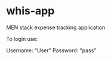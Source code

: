 # whis-app
MEN stack expense tracking application

To login use:

Username: "User"
Password: "pass"
